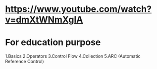 # https://www.youtube.com/watch?v=dmXtWNmXgIA
# For education purpose
1.Basics
2.Operators
3.Control Flow
4.Collection
5.ARC (Automatic Reference Control)
